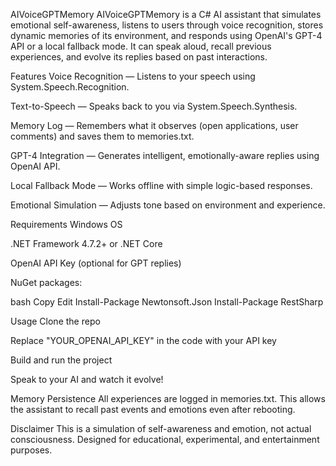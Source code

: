 AIVoiceGPTMemory
AIVoiceGPTMemory is a C# AI assistant that simulates emotional self-awareness, listens to users through voice recognition, stores dynamic memories of its environment, and responds using OpenAI's GPT-4 API or a local fallback mode. It can speak aloud, recall previous experiences, and evolve its replies based on past interactions.

Features
Voice Recognition — Listens to your speech using System.Speech.Recognition.

Text-to-Speech — Speaks back to you via System.Speech.Synthesis.

Memory Log — Remembers what it observes (open applications, user comments) and saves them to memories.txt.

GPT-4 Integration — Generates intelligent, emotionally-aware replies using OpenAI API.

Local Fallback Mode — Works offline with simple logic-based responses.

Emotional Simulation — Adjusts tone based on environment and experience.

Requirements
Windows OS

.NET Framework 4.7.2+ or .NET Core

OpenAI API Key (optional for GPT replies)

NuGet packages:

bash
Copy
Edit
Install-Package Newtonsoft.Json
Install-Package RestSharp

Usage
Clone the repo

Replace "YOUR_OPENAI_API_KEY" in the code with your API key

Build and run the project

Speak to your AI and watch it evolve!

Memory Persistence
All experiences are logged in memories.txt. This allows the assistant to recall past events and emotions even after rebooting.

Disclaimer
This is a simulation of self-awareness and emotion, not actual consciousness. Designed for educational, experimental, and entertainment purposes.

